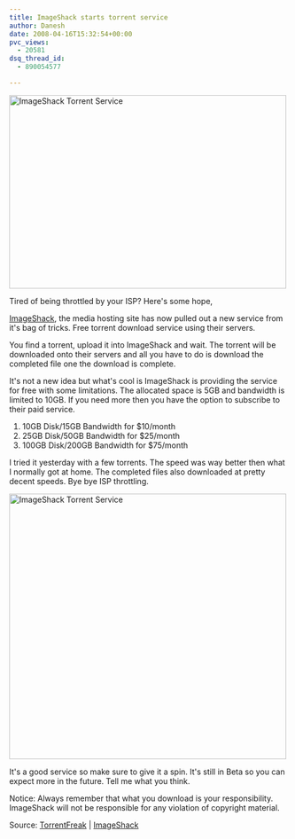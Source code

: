 ```yaml
---
title: ImageShack starts torrent service
author: Danesh
date: 2008-04-16T15:32:54+00:00
pvc_views:
  - 20581
dsq_thread_id:
  - 890054577

---
```

<img loading="lazy" class="alignnone size-full wp-image-514" title="ImageShack Torrent Service" src="/wp-content/uploads/2008/04/2411002202_301166be4f1.jpg" alt="ImageShack Torrent Service" width="500" height="349" srcset="/wp-content/uploads/2008/04/2411002202_301166be4f1.jpg 500w, /wp-content/uploads/2008/04/2411002202_301166be4f1-300x209.jpg 300w" sizes="(max-width: 500px) 100vw, 500px" />

Tired of being throttled by your ISP? Here's some hope,

[ImageShack][1], the media hosting site has now pulled out a new service from it's bag of tricks. Free torrent download service using their servers.

You find a torrent, upload it into ImageShack and wait. The torrent will be downloaded onto their servers and all you have to do is download the completed file one the download is complete.

It's not a new idea but what's cool is ImageShack is providing the service for free with some limitations. The allocated space is 5GB and bandwidth is limited to 10GB. If you need more then you have the option to subscribe to their paid service.

  1. 10GB Disk/15GB Bandwidth for $10/month
  2. 25GB Disk/50GB Bandwidth for $25/month
  3. 100GB Disk/200GB Bandwidth for $75/month

<!--more-->

I tried it yesterday with a few torrents. The speed was way better then what I normally got at home. The completed files also downloaded at pretty decent speeds. Bye bye ISP throttling.

<img loading="lazy" class="alignnone size-full wp-image-515" title="ImageShack Torrent Service" src="/wp-content/uploads/2008/04/2417764783_bd2d69d44d1.jpg" alt="ImageShack Torrent Service" width="500" height="479" srcset="/wp-content/uploads/2008/04/2417764783_bd2d69d44d1.jpg 500w, /wp-content/uploads/2008/04/2417764783_bd2d69d44d1-300x287.jpg 300w" sizes="(max-width: 500px) 100vw, 500px" /> 

It's a good service so make sure to give it a spin. It's still in Beta so you can expect more in the future. Tell me what you think.

Notice: Always remember that what you download is your responsibility. ImageShack will not be responsible for any violation of copyright material.

Source: [TorrentFreak][2] | [ImageShack][3]

 [1]: http://imageshack.us
 [2]: http://torrentfreak.com/imageshack-bitorrent-080405/
 [3]: http://tor.imageshack.us/tor/